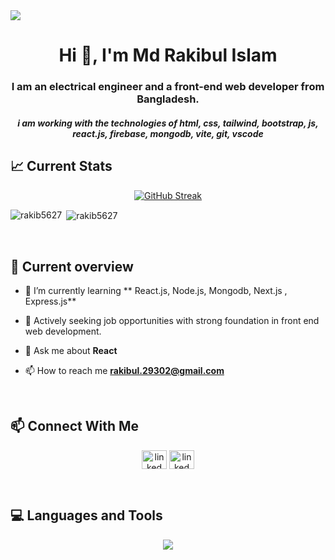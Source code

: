 <a href="https://www.facebook.com/profile.php?id=100006542651486">
<img src="/Assets/banner.png" />
</a>
<br/>


<h1 align="center">Hi 👋, I'm Md Rakibul Islam</h1>
<h3 align="center">I am an electrical engineer and a front-end web developer from Bangladesh.</h3>
<h5 align="center">i am working with the technologies of html, css, tailwind, bootstrap, js, react.js, firebase, mongodb, vite, git, vscode</h5>


## :chart_with_upwards_trend: Current Stats

<p align="center"><a href="h"><img src="https://github-readme-streak-stats.herokuapp.com?user=Rakib5627&theme=transparent" alt="GitHub Streak" /></a></p>

<p><img align="left" src="https://github-readme-stats.vercel.app/api/top-langs?username=rakib5627&show_icons=true&locale=en&layout=compact" alt="rakib5627" /></p>

<p>&nbsp;<img align="center" src="https://github-readme-stats.vercel.app/api?username=rakib5627&show_icons=true&locale=en" alt="rakib5627" /></p>
<br/>

## :eyes: Current overview

- 🌱 I’m currently learning ** React.js, Node.js, Mongodb, Next.js , Express.js**

<!-- - 👨‍💻  -->

- 🔭 Actively seeking job opportunities with strong foundation in front end web development.

- 💬 Ask me about **React**

- 📫 How to reach me **rakibul.29302@gmail.com**
<br/>

## :mailbox: Connect With Me

<p align="center">
<a href="https://www.linkedin.com/in/md-rakibul-islam-83177829b/" target="blank"><img align="center" src="https://raw.githubusercontent.com/rahuldkjain/github-profile-readme-generator/master/src/images/icons/Social/linked-in-alt.svg" alt="linked in" height="30" width="40" /></a>
<a href="https://www.facebook.com/profile.php?id=100006542651486" target="blank"><img align="center" src="https://raw.githubusercontent.com/rahuldkjain/github-profile-readme-generator/master/src/images/icons/Social/facebook.svg" alt="linked in" height="30" width="40" /></a>
</p><br/>

<!-- <a href="https://twitter.com/" target="blank"><img align="center" src="https://raw.githubusercontent.com/rahuldkjain/github-profile-readme-generator/master/src/images/icons/Social/twitter.svg" alt="ggg" height="30" width="40" /></a> -->

<!-- <a href="https://fb.com/" target="blank"><img align="center" src="https://raw.githubusercontent.com/rahuldkjain/github-profile-readme-generator/master/src/images/icons/Social/facebook.svg" alt="fnb" height="30" width="40" /></a>

<a href="https://instagram.com/" target="blank"><img align="center" src="https://raw.githubusercontent.com/rahuldkjain/github-profile-readme-generator/master/src/images/icons/Social/instagram.svg" alt="fg" height="30" width="40" /></a> -->



## :computer: Languages and Tools

<p align="center">
  <a href="https://skillicons.dev">
    <img src="https://skillicons.dev/icons?i=html,css,tailwind,bootstrap,js,react,firebase,mongodb,vite,git,vscode" />
  </a>
</p>


